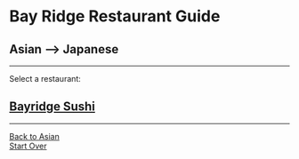 # Bay Ridge Restaurant Guide
## Asian --> Japanese
---
Select a restaurant:
## [Bayridge Sushi](http://www.brsushi.com/)
---
[Back to Asian](../asian)     
[Start Over](../home.md)